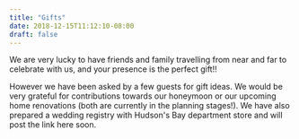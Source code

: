```yaml
---
title: "Gifts"
date: 2018-12-15T11:12:10-08:00
draft: false
---
```


We are very lucky to have friends and family travelling from near and far to celebrate with us, and your presence is the perfect gift!!

However we have been asked by a few guests for gift ideas. We would be very grateful for contributions towards our honeymoon or our upcoming home renovations (both are currently in the planning stages!). We have also prepared a wedding registry with Hudson's Bay department store and will post the link here soon.
